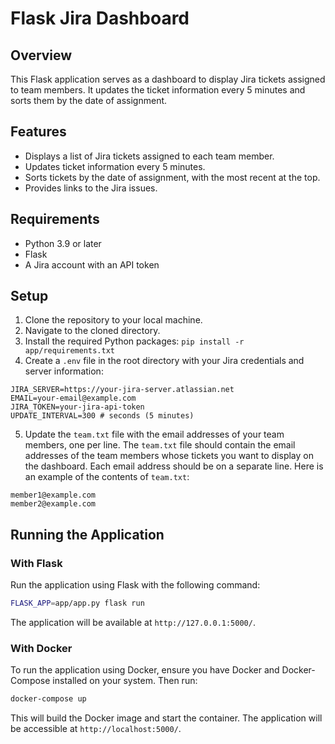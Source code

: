 # Flask Jira Dashboard

## Overview
This Flask application serves as a dashboard to display Jira tickets assigned to team members. It updates the ticket information every 5 minutes and sorts them by the date of assignment.

## Features
- Displays a list of Jira tickets assigned to each team member.
- Updates ticket information every 5 minutes.
- Sorts tickets by the date of assignment, with the most recent at the top.
- Provides links to the Jira issues.

## Requirements
- Python 3.9 or later
- Flask
- A Jira account with an API token

## Setup

1. Clone the repository to your local machine.
2. Navigate to the cloned directory.
3. Install the required Python packages: `pip install -r app/requirements.txt`
4. Create a `.env` file in the root directory with your Jira credentials and server information:
```
JIRA_SERVER=https://your-jira-server.atlassian.net
EMAIL=your-email@example.com
JIRA_TOKEN=your-jira-api-token
UPDATE_INTERVAL=300 # seconds (5 minutes)
```
5. Update the `team.txt` file with the email addresses of your team members, one per line.
The `team.txt` file should contain the email addresses of the team members whose tickets you want to display on the dashboard. Each email address should be on a separate line. Here is an example of the contents of `team.txt`:
```
member1@example.com
member2@example.com
```

## Running the Application

### With Flask
Run the application using Flask with the following command:

```bash
FLASK_APP=app/app.py flask run
```

The application will be available at `http://127.0.0.1:5000/`.

### With Docker
To run the application using Docker, ensure you have Docker and Docker-Compose installed on your system. Then run:

```bash
docker-compose up
```

This will build the Docker image and start the container. The application will be accessible at `http://localhost:5000/`.
